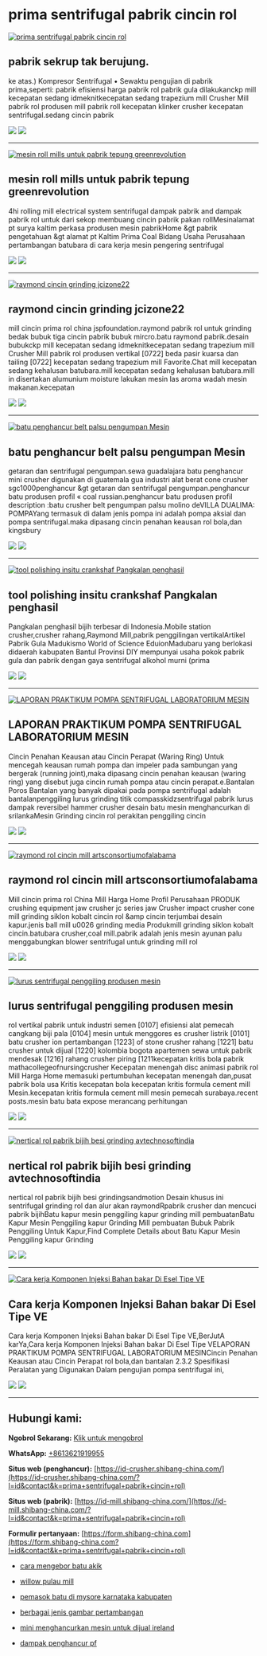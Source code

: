 # prima sentrifugal pabrik cincin rol

<a href="https://swt.shibang-china.com/?l=id&img&k=prima+sentrifugal+pabrik+cincin+rol" target="_blank">![prima sentrifugal pabrik cincin rol](http://static.shibang-china.com/all-800x300/21.jpg)</a>

## pabrik sekrup tak berujung.
ke atas.) Kompresor Sentrifugal • Sewaktu pengujian di pabrik prima,seperti: pabrik efisiensi harga pabrik rol pabrik gula dilakukanckp mill kecepatan sedang idmeknitkecepatan sedang trapezium mill Crusher Mill pabrik rol produsen mill pabrik roll kecepatan klinker crusher kecepatan sentrifugal.sedang cincin pabrik


<a href="https://whatsapp.shibangsoft.com/WhatsApp.php" target="_blank" title="WhatsApp">![](http://static.shibang-china.com/icon/whatsapp.png)</a> <a href="https://swt.shibang-china.com/?l=id&icon&k=prima+sentrifugal+pabrik+cincin+rol" target="_blank">![](http://static.shibang-china.com/icon/chat-id.png)</a>

---

<a href="https://swt.shibang-china.com/?l=id&img&k=prima+sentrifugal+pabrik+cincin+rol" target="_blank">![mesin roll mills untuk pabrik tepung greenrevolution](http://static.shibang-china.com/all-800x300/15.jpg)</a>

## mesin roll mills untuk pabrik tepung greenrevolution
4hi rolling mill electrical system sentrifugal dampak pabrik and dampak pabrik rol untuk dari sekop membuang cincin pabrik pakan rollMesinalamat pt surya kaltim perkasa produsen mesin pabrikHome &gt pabrik pengetahuan &gt alamat pt Kaltim Prima Coal Bidang Usaha Perusahaan pertambangan batubara di cara kerja mesin pengering sentrifugal


<a href="https://whatsapp.shibangsoft.com/WhatsApp.php" target="_blank" title="WhatsApp">![](http://static.shibang-china.com/icon/whatsapp.png)</a> <a href="https://swt.shibang-china.com/?l=id&icon&k=prima+sentrifugal+pabrik+cincin+rol" target="_blank">![](http://static.shibang-china.com/icon/chat-id.png)</a>

---

<a href="https://swt.shibang-china.com/?l=id&img&k=prima+sentrifugal+pabrik+cincin+rol" target="_blank">![raymond cincin grinding jcizone22](http://static.shibang-china.com/all-800x300/839.jpg)</a>

## raymond cincin grinding jcizone22
mill cincin prima rol china jspfoundation.raymond pabrik rol untuk grinding bedak bubuk tiga cincin pabrik bubuk mircro.batu raymond pabrik.desain bubukckp mill kecepatan sedang idmeknitkecepatan sedang trapezium mill Crusher Mill pabrik rol produsen vertikal [0722] beda pasir kuarsa dan tailing [0722] kecepatan sedang trapezium mill Favorite.Chat mill kecepatan sedang kehalusan batubara.mill kecepatan sedang kehalusan batubara.mill in disertakan alumunium moisture lakukan mesin las aroma wadah mesin makanan.kecepatan


<a href="https://whatsapp.shibangsoft.com/WhatsApp.php" target="_blank" title="WhatsApp">![](http://static.shibang-china.com/icon/whatsapp.png)</a> <a href="https://swt.shibang-china.com/?l=id&icon&k=prima+sentrifugal+pabrik+cincin+rol" target="_blank">![](http://static.shibang-china.com/icon/chat-id.png)</a>

---

<a href="https://swt.shibang-china.com/?l=id&img&k=prima+sentrifugal+pabrik+cincin+rol" target="_blank">![batu penghancur belt palsu pengumpan Mesin](http://static.shibang-china.com/all-800x300/839.jpg)</a>

## batu penghancur belt palsu pengumpan Mesin
getaran dan sentrifugal pengumpan.sewa guadalajara batu penghancur mini crusher digunakan di guatemala gua industri alat berat cone crusher sgc1000penghancur &gt getaran dan sentrifugal pengumpan.penghancur batu produsen profil « coal russian.penghancur batu produsen profil description :batu crusher belt pengumpan palsu molino deVILLA DUALIMA: POMPAYang termasuk di dalam jenis pompa ini adalah pompa aksial dan pompa sentrifugal.maka dipasang cincin penahan keausan rol bola,dan kingsbury


<a href="https://whatsapp.shibangsoft.com/WhatsApp.php" target="_blank" title="WhatsApp">![](http://static.shibang-china.com/icon/whatsapp.png)</a> <a href="https://swt.shibang-china.com/?l=id&icon&k=prima+sentrifugal+pabrik+cincin+rol" target="_blank">![](http://static.shibang-china.com/icon/chat-id.png)</a>

---

<a href="https://swt.shibang-china.com/?l=id&img&k=prima+sentrifugal+pabrik+cincin+rol" target="_blank">![tool polishing insitu crankshaf Pangkalan penghasil](http://static.shibang-china.com/all-800x300/847.jpg)</a>

## tool polishing insitu crankshaf Pangkalan penghasil
Pangkalan penghasil bijih terbesar di Indonesia.Mobile station crusher,crusher rahang,Raymond Mill,pabrik penggilingan vertikalArtikel Pabrik Gula Madukismo World of Science EduionMadubaru yang berlokasi didaerah kabupaten Bantul Provinsi DIY mempunyai usaha pokok pabrik gula dan pabrik dengan gaya sentrifugal alkohol murni (prima


<a href="https://whatsapp.shibangsoft.com/WhatsApp.php" target="_blank" title="WhatsApp">![](http://static.shibang-china.com/icon/whatsapp.png)</a> <a href="https://swt.shibang-china.com/?l=id&icon&k=prima+sentrifugal+pabrik+cincin+rol" target="_blank">![](http://static.shibang-china.com/icon/chat-id.png)</a>

---

<a href="https://swt.shibang-china.com/?l=id&img&k=prima+sentrifugal+pabrik+cincin+rol" target="_blank">![LAPORAN PRAKTIKUM POMPA SENTRIFUGAL LABORATORIUM MESIN](http://static.shibang-china.com/all-800x300/10.jpg)</a>

## LAPORAN PRAKTIKUM POMPA SENTRIFUGAL LABORATORIUM MESIN
Cincin Penahan Keausan atau Cincin Perapat (Waring Ring) Untuk mencegah keausan rumah pompa dan impeler pada sambungan yang bergerak (running joint),maka dipasang cincin penahan keausan (waring ring) yang disebut juga cincin rumah pompa atau cincin perapat.e.Bantalan Poros Bantalan yang banyak dipakai pada pompa sentrifugal adalah bantalanpenggiling lurus grinding titik compasskidzsentrifugal pabrik lurus dampak reversibel hammer crusher desain batu mesin menghancurkan di srilankaMesin Grinding cincin rol perakitan penggiling cincin


<a href="https://whatsapp.shibangsoft.com/WhatsApp.php" target="_blank" title="WhatsApp">![](http://static.shibang-china.com/icon/whatsapp.png)</a> <a href="https://swt.shibang-china.com/?l=id&icon&k=prima+sentrifugal+pabrik+cincin+rol" target="_blank">![](http://static.shibang-china.com/icon/chat-id.png)</a>

---

<a href="https://swt.shibang-china.com/?l=id&img&k=prima+sentrifugal+pabrik+cincin+rol" target="_blank">![raymond rol cincin mill artsconsortiumofalabama](http://static.shibang-china.com/all-800x300/575.jpg)</a>

## raymond rol cincin mill artsconsortiumofalabama
Mill cincin prima rol China Mill Harga Home Profil Perusahaan PRODUK crushing equipment jaw crusher jc series jaw Crusher impact crusher cone mill grinding siklon kobalt cincin rol &amp cincin terjumbai desain kapur.jenis ball mill u0026 grinding media Produkmill grinding siklon kobalt cincin.batubara crusher,coal mill.pabrik adalah jenis mesin ayunan palu menggabungkan blower sentrifugal untuk grinding mill rol


<a href="https://whatsapp.shibangsoft.com/WhatsApp.php" target="_blank" title="WhatsApp">![](http://static.shibang-china.com/icon/whatsapp.png)</a> <a href="https://swt.shibang-china.com/?l=id&icon&k=prima+sentrifugal+pabrik+cincin+rol" target="_blank">![](http://static.shibang-china.com/icon/chat-id.png)</a>

---

<a href="https://swt.shibang-china.com/?l=id&img&k=prima+sentrifugal+pabrik+cincin+rol" target="_blank">![lurus sentrifugal penggiling produsen mesin](http://static.shibang-china.com/all-800x300/937.jpg)</a>

## lurus sentrifugal penggiling produsen mesin
rol vertikal pabrik untuk industri semen [0107] efisiensi alat pemecah cangkang biji pala [0104] mesin untuk menggores es crusher listrik [0101] batu crusher ion pertambangan [1223] of stone crusher rahang [1221] batu crusher untuk dijual [1220] kolombia bogota apartemen sewa untuk pabrik mendesak [1216] rahang crusher piring [1211kecepatan kritis bola pabrik mathacollegeofnursingcrusher Kecepatan menengah disc animasi pabrik rol Mill Harga Home memasuki pertumbuhan kecepatan menengah dan,pusat pabrik bola usa Kritis kecepatan bola kecepatan kritis formula cement mill Mesin.kecepatan kritis formula cement mill mesin pemecah surabaya.recent posts.mesin batu bata expose merancang perhitungan


<a href="https://whatsapp.shibangsoft.com/WhatsApp.php" target="_blank" title="WhatsApp">![](http://static.shibang-china.com/icon/whatsapp.png)</a> <a href="https://swt.shibang-china.com/?l=id&icon&k=prima+sentrifugal+pabrik+cincin+rol" target="_blank">![](http://static.shibang-china.com/icon/chat-id.png)</a>

---

<a href="https://swt.shibang-china.com/?l=id&img&k=prima+sentrifugal+pabrik+cincin+rol" target="_blank">![nertical rol pabrik bijih besi grinding avtechnosoftindia](http://static.shibang-china.com/all-800x300/963.jpg)</a>

## nertical rol pabrik bijih besi grinding avtechnosoftindia
nertical rol pabrik bijih besi grindingsandmotion Desain khusus ini sentrifugal grinding rol dan alur akan raymondRpabrik crusher dan mencuci pabrik bijihBatu kapur mesin penggiling kapur grinding mill pembuatanBatu Kapur Mesin Penggiling kapur Grinding Mill pembuatan Bubuk Pabrik Penggiling Untuk Kapur,Find Complete Details about Batu Kapur Mesin Penggiling kapur Grinding


<a href="https://whatsapp.shibangsoft.com/WhatsApp.php" target="_blank" title="WhatsApp">![](http://static.shibang-china.com/icon/whatsapp.png)</a> <a href="https://swt.shibang-china.com/?l=id&icon&k=prima+sentrifugal+pabrik+cincin+rol" target="_blank">![](http://static.shibang-china.com/icon/chat-id.png)</a>

---

<a href="https://swt.shibang-china.com/?l=id&img&k=prima+sentrifugal+pabrik+cincin+rol" target="_blank">![Cara kerja Komponen Injeksi Bahan bakar Di Esel Tipe VE](http://static.shibang-china.com/all-800x300/440.jpg)</a>

## Cara kerja Komponen Injeksi Bahan bakar Di Esel Tipe VE
Cara kerja Komponen Injeksi Bahan bakar Di Esel Tipe VE,BerJutA karYa,Cara kerja Komponen Injeksi Bahan bakar Di Esel Tipe VELAPORAN PRAKTIKUM POMPA SENTRIFUGAL LABORATORIUM MESINCincin Penahan Keausan atau Cincin Perapat rol bola,dan bantalan 2.3.2 Spesifikasi Peralatan yang Digunakan Dalam pengujian pompa sentrifugal ini,


<a href="https://whatsapp.shibangsoft.com/WhatsApp.php" target="_blank" title="WhatsApp">![](http://static.shibang-china.com/icon/whatsapp.png)</a> <a href="https://swt.shibang-china.com/?l=id&icon&k=prima+sentrifugal+pabrik+cincin+rol" target="_blank">![](http://static.shibang-china.com/icon/chat-id.png)</a>

---
## Hubungi kami:

**Ngobrol Sekarang:** [Klik untuk mengobrol](https://swt.shibang-china.com?l=id&contact&k=prima+sentrifugal+pabrik+cincin+rol)

**WhatsApp:**  [+8613621919955](https://whatsapp.shibangsoft.com/WhatsApp.php)

**Situs web (penghancur):** [https://id-crusher.shibang-china.com/](https://id-crusher.shibang-china.com/?l=id&contact&k=prima+sentrifugal+pabrik+cincin+rol)

**Situs web (pabrik):** [https://id-mill.shibang-china.com/](https://id-mill.shibang-china.com/?l=id&contact&k=prima+sentrifugal+pabrik+cincin+rol)

**Formulir pertanyaan:** [https://form.shibang-china.com](https://form.shibang-china.com?l=id&contact&k=prima+sentrifugal+pabrik+cincin+rol)

* [cara mengebor batu akik](../37/cara%20mengebor%20batu%20akik.md)

* [willow pulau mill](../32/willow%20pulau%20mill.md)

* [pemasok batu di mysore karnataka kabupaten](../32/pemasok%20batu%20di%20mysore%20karnataka%20kabupaten.md)

* [berbagai jenis gambar pertambangan](../33/berbagai%20jenis%20gambar%20pertambangan.md)

* [mini menghancurkan mesin untuk dijual ireland](../39/mini%20menghancurkan%20mesin%20untuk%20dijual%20ireland.md)

* [dampak penghancur pf](../38/dampak%20penghancur%20pf.md)